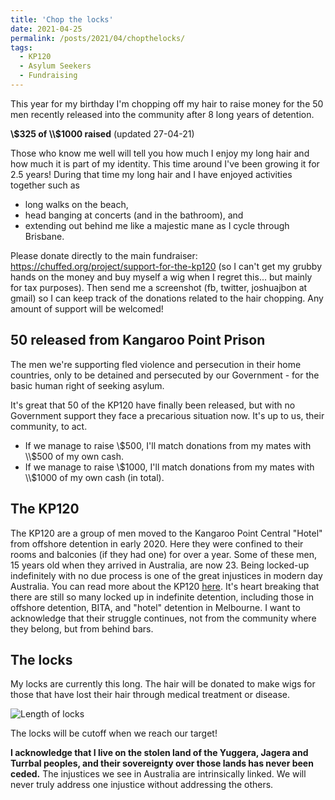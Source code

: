 ```yaml
---
title: 'Chop the locks'
date: 2021-04-25
permalink: /posts/2021/04/chopthelocks/
tags:
  - KP120
  - Asylum Seekers
  - Fundraising
---
```


This year for my birthday I'm chopping off my hair to raise money for the 50 men recently released into the community after 8 long years of detention. 

**\\$325 of \\$1000 raised** (updated 27-04-21)

Those who know me well will tell you how much I enjoy my long hair and how much it is part of my identity. This time around I've been growing it for 2.5 years! During that time my long hair and I have enjoyed activities together such as 

* long walks on the beach, 
* head banging at concerts (and in the bathroom), and 
* extending out behind me like a majestic mane as I cycle through Brisbane.

Please donate directly to the main fundraiser: <https://chuffed.org/project/support-for-the-kp120> (so I can't get my grubby hands on the money and buy myself a wig when I regret this... but mainly for tax purposes). Then send me a screenshot (fb, twitter, joshuajbon at gmail) so I can keep track of the donations related to the hair chopping. Any amount of support will be welcomed!


50 released from Kangaroo Point Prison
------

The men we're supporting fled violence and persecution in their home countries, only to be detained and persecuted by our Government - for the basic human right of seeking asylum.

It's great that 50 of the KP120 have finally been released, but with no Government support they face a precarious situation now. It's up to us, their community, to act.

* If we manage to raise \\$500, I'll match donations from my mates with \\$500 of my own cash.
* If we manage to raise \\$1000, I'll match donations from my mates with \\$1000 of my own cash (in total).

The KP120
------

The KP120 are a group of men moved to the Kangaroo Point Central "Hotel" from offshore detention in early 2020. Here they were confined to their rooms and balconies (if they had one) for over a year. Some of these men, 15 years old when they arrived in Australia, are now 23. Being locked-up indefinitely with no due process is one of the great injustices in modern day Australia. You can read more about the KP120 [here](https://thesourcenews.com/2020/08/26/kangaroo-point-protests-inspire-local-spirit/). It's heart breaking that there are still so many locked up in indefinite detention, including those in offshore detention, BITA, and "hotel" detention in Melbourne. I want to acknowledge that their struggle continues, not from the community where they belong, but from behind bars.


The locks
------

My locks are currently this long. The hair will be donated to make wigs for those that have lost their hair through medical treatment or disease.

![Length of locks](https://bonstats.github.io/images/locks.jpg)

The locks will be cutoff when we reach our target!


**I acknowledge that I live on the stolen land of the Yuggera, Jagera and Turrbal peoples, and their sovereignty over those lands has never been ceded.** The injustices we see in Australia are intrinsically linked. We will never truly address one injustice without addressing the others.
